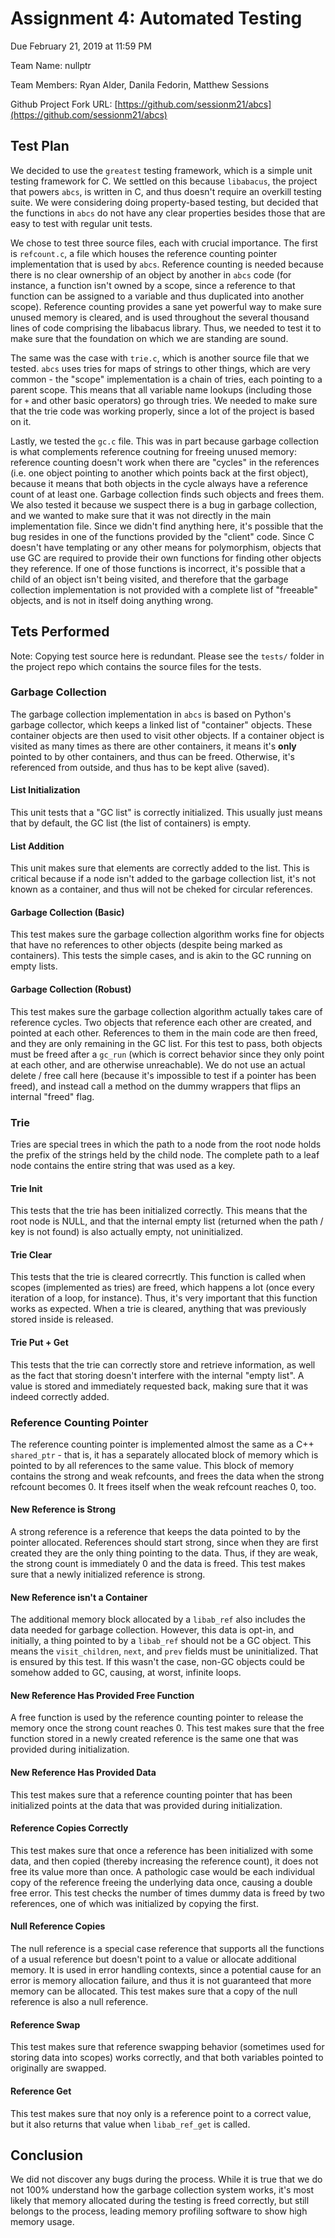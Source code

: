 # Assignment 4: Automated Testing

Due February 21, 2019 at 11:59 PM

Team Name: nullptr

Team Members: Ryan Alder, Danila Fedorin, Matthew Sessions

Github Project Fork URL: [https://github.com/sessionm21/abcs](https://github.com/sessionm21/abcs)

## Test Plan
We decided to use the `greatest` testing framework, which is a simple unit testing framework for C.
We settled on this because `libabacus`, the project that powers `abcs`, is written in C, and thus
doesn't require an overkill testing suite. We were considering doing property-based testing,
but decided that the functions in `abcs` do not have any clear properties besides those
that are easy to test with regular unit tests.

We chose to test three source files, each with crucial importance. The first is `refcount.c`, a file
which houses the reference counting pointer implementation that is used by `abcs`. Reference counting
is needed because there is no clear ownership of an object by another in `abcs` code (for instance,
a function isn't owned by a scope, since a reference to that function can be assigned to a variable
and thus duplicated into another scope). Reference counting provides a sane yet powerful way
to make sure unused memory is cleared, and is used throughout the several thousand lines of
code comprising the libabacus library. Thus, we needed to test it to make sure that the foundation
on which we are standing are sound. 

The same was the case with `trie.c`, which is another
source file that we tested. `abcs` uses tries for maps of strings to other things, which
are very common - the "scope" implementation is a chain of tries, each pointing
to a parent scope. This means that all variable name lookups (including those for `+` and other
basic operators) go through tries. We needed to make sure that the trie code was working
properly, since a lot of the project is based on it.

Lastly, we tested the `gc.c` file. This was in part because garbage collection is what
complements reference coutning for freeing unused memory: reference counting doesn't work
when there are "cycles" in the references (i.e. one object pointing to another which
points back at the first object), because it means that both objects in the cycle
always have a reference count of at least one. Garbage collection finds such objects and frees them.
We also tested it because we suspect there is a bug in garbage collection, and we wanted to make
sure that it was not directly in the main implementation file. Since we didn't find anything
here, it's possible that the bug resides in one of the functions provided by the "client" code.
Since C doesn't have templating or any other means for polymorphism, objects that use GC are
required to provide their own functions for finding other objects they reference. If one
of those functions is incorrect, it's possible that a child of an object isn't being visited,
and therefore that the garbage collection implementation is not provided with a complete
list of "freeable" objects, and is not in itself doing anything wrong.

## Tets Performed
Note: Copying test source here is redundant. Please see the `tests/` folder in the
project repo which contains the source files for the tests.

### Garbage Collection
The garbage collection implementation in `abcs` is based on Python's
garbage collector, which keeps a linked list of "container" objects. These container objects are
then used to visit other objects. If a container object is visited as many times as there
are other containers, it means it's __only__ pointed to by other containers, and thus
can be freed. Otherwise, it's referenced from outside, and thus has to be kept alive (saved).

#### List Initialization
This unit tests that a "GC list" is correctly initialized. This usually
just means that by default, the GC list (the list of containers) is empty.

#### List Addition
This unit makes sure that elements are correctly added to the list. This is critical
because if a node isn't added to the garbage collection list, it's not known as
a container, and thus will not be cheked for circular references.

#### Garbage Collection (Basic)
This test makes sure the garbage collection algorithm works fine for objects that have no references
to other objects (despite being marked as containers). This tests the simple cases, and is akin
to the GC running on empty lists.

#### Garbage Collection (Robust)
This test makes sure the garbage collection algorithm actually takes care of reference cycles.
Two objects that reference each other are created, and pointed at each other. References to them
in the main code are then freed, and they are only remaining in the GC list. For this test
to pass, both objects must be freed after a `gc_run` (which is correct behavior since
they only point at each other, and are otherwise unreachable). We do not use an actual
delete / free call here (because it's impossible to test if a pointer has been freed),
and instead call a method on the dummy wrappers that flips an internal "freed" flag.

### Trie
Tries are special trees in which the path to a node from the root node holds the prefix of the 
strings held by the child node. The complete path to a leaf node contains the entire string
that was used as a key.

#### Trie Init
This tests that the trie has been initialized correctly. This means that the root node is NULL,
and that the internal empty list (returned when the path / key is not found) is also
actually empty, not uninitialized.

#### Trie Clear
This tests that the trie is cleared correcrtly. This function is called when scopes (implemented as tries)
are freed, which happens a lot (once every iteration of a loop, for instance). Thus, it's very important
that this function works as expected. When a trie is cleared, anything that was previously stored inside is released.

#### Trie Put + Get
This tests that the trie can correctly store and retrieve information, as well as the fact that
storing doesn't interfere with the internal "empty list". A value is stored and immediately requested
back, making sure that it was indeed correctly added.

### Reference Counting Pointer
The reference counting pointer is implemented almost the same
as a C++ `shared_ptr` - that is, it has a separately allocated block of memory which is pointed
to by all references to the same value. This block of memory contains the strong and weak refcounts,
and frees the data when the strong refcount becomes 0. It frees itself when the weak refcount reaches 0, too.

#### New Reference is Strong
A strong reference is a reference that keeps the data pointed to by the pointer allocated. References should
start strong, since when they are first created they are the only thing pointing to the data. Thus, if they are
weak, the strong count is immediately 0 and the data is freed. This test makes sure that a newly initialized
reference is strong.

#### New Reference isn't a Container
The additional memory block allocated by a `libab_ref` also includes the data needed for garbage collection.
However, this data is opt-in, and initially, a thing pointed to by a `libab_ref` should not be a GC object. 
This means the `visit_children`, `next`, and `prev` fields must be uninitialized. That is ensured by this test.
If this wasn't the case, non-GC objects could be somehow added to GC, causing, at worst, infinite loops.

#### New Reference Has Provided Free Function
A free function is used by the reference counting pointer to release the memory once the strong count reaches 0.
This test makes sure that the free function stored in a newly created reference is the same one that
was provided during initialization.

#### New Reference Has Provided Data
This test makes sure that a reference counting pointer that has been initialized points at the data that was provided
during initialization.

#### Reference Copies Correctly
This test makes sure that once a reference has been initialized with some data, and then copied (thereby increasing
the reference count), it does not free its value more than once. A pathologic case would be each individual
copy of the reference freeing the underlying data once, causing a double free error. This test checks the number
of times dummy data is freed by two references, one of which was initialized by copying the first.

#### Null Reference Copies
The null reference is a special case reference that supports all the functions of a usual reference but
doesn't point to a value or allocate additional memory. It is used in error handling contexts, since
a potential cause for an error is memory allocation failure, and thus it is not guaranteed that more memory
can be allocated. This test makes sure that a copy of the null reference is also a null reference.

#### Reference Swap
This test makes sure that reference swapping behavior (sometimes used for storing data into scopes)
works correctly, and that both variables pointed to originally are swapped.

#### Reference Get
This test makes sure that noy only is a reference point to a correct value, but it also returns
that value when `libab_ref_get` is called.

## Conclusion
We did not discover any bugs during the process. While it is true that we do not 100% understand
how the garbage collection system works, it's most likely that memory allocated during the
testing is freed correctly, but still belongs to the process, leading memory profiling software
to show high memory usage.
